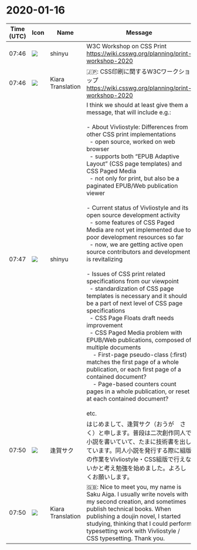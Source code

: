 # 2020-01-16

|Time (UTC)|Icon|Name|Message|
|---|---|---|---|
|<span id="1579160761.028200">07:46</span>|![](https://avatars.slack-edge.com/2018-04-27/354445776386_e258f5ed5ba887b08668_72.jpg)|shinyu|W3C Workshop on CSS Print<br><https://wiki.csswg.org/planning/print-workshop-2020>|
|<span id="1579160762.028300">07:46</span>|![](https://avatars.slack-edge.com/2019-08-21/732685848020_f3f20736795184660348_72.png)|Kiara Translation|🇯🇵: CSS印刷に関するW3Cワークショップ<br><https://wiki.csswg.org/planning/print-workshop-2020>|
|<span id="1579160823.028900">07:47</span>|![](https://avatars.slack-edge.com/2018-04-27/354445776386_e258f5ed5ba887b08668_72.jpg)|shinyu|I think we should at least give them a message, that will include e.g.:<br><br>- About Vivliostyle: Differences from other CSS print implementations<br>  - open source, worked on web browser<br>  - supports both “EPUB Adaptive Layout” (CSS page templates) and CSS Paged Media<br>  - not only for print, but also be a paginated EPUB/Web publication viewer<br><br>- Current status of Vivliostyle and its open source development activity<br>  - some features of CSS Paged Media are not yet implemented due to poor development resources so far<br>  - now, we are getting active open source contributors and development is revitalizing<br><br>- Issues of CSS print related specifications from our viewpoint<br>  - standardization of CSS page templates is necessary and it should be a part of next level of CSS page specifications<br>  - CSS Page Floats draft needs improvement<br>  - CSS Paged Media problem with EPUB/Web publications, composed of multiple documents<br>    - First-page pseudo-class (:first) matches the first page of a whole publication, or each first page of a contained document?<br>    - Page-based counters count pages in a whole publication, or reset at each contained document?<br><br>etc.|
|<span id="1579161044.034400">07:50</span>|![](https://secure.gravatar.com/avatar/fdb866265ed3f356f8d969c3c75d7c3a.jpg?s=72&d=https%3A%2F%2Fa.slack-edge.com%2Fdf10d%2Fimg%2Favatars%2Fava_0004-72.png)|逢賀サク|はじめまして、逢賀サク（おうが　さく）と申します。普段は二次創作同人で小説を書いていて、たまに技術書を出しています。同人小説を発行する際に組版の作業をVivliostyle・CSS組版で行えないかと考え勉強を始めました。よろしくお願いします。|
|<span id="1579161046.034500">07:50</span>|![](https://avatars.slack-edge.com/2019-08-21/732685848020_f3f20736795184660348_72.png)|Kiara Translation|🇬🇧: Nice to meet you, my name is Saku Aiga. I usually write novels with my second creation, and sometimes publish technical books. When publishing a doujin novel, I started studying, thinking that I could perform typesetting work with Vivliostyle / CSS typesetting. Thank you.|
